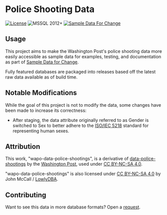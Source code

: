 # Police Shooting Data

[![License](https://img.shields.io/badge/license-CC%20BY--NC--SA%204.0-green)](LICENSE)
![MSSQL 2012+](https://img.shields.io/static/v1?label=MSSQL&message=2012%2b&color=green&logo=microsoft-sql-server)
[![Sample Data For Change](https://img.shields.io/badge/Sample%20Data%20For%20Change-%E2%9D%A4-red)][sdfc] 

## Usage

This project aims to make the Washington Post's police shooting data more easily
accessible as sample data for examples, testing, and documentation as part of
[Sample Data for Change][sdfc].

Fully featured databases are packaged into releases based off the latest raw data
available as of build time.

## Notable Modifications

While the goal of this project is not to modify the data, some changes have been made
to increase its correctness:

* After staging, the data attribute originally referred to as Gender is switched to Sex
to better adhere to the [ISO/IEC 5218][iso] standard for representing human sexes.

## Attribution

This work, "wapo-data-police-shootings", is a derivative of
[data-police-shootings][ps-github]
by the [Washington Post][wapo], used under [CC BY-NC-SA 4.0][license].

"wapo-data-police-shootings" is also licensed under [CC BY-NC-SA 4.0][license]
by John McCall / [LowlyDBA][lowlydba].

## Contributing

Want to see this data in more database formats? Open a [request][request].

[iso]: https://en.wikipedia.org/wiki/ISO/IEC_5218
[license]: https://creativecommons.org/licenses/by-nc-sa/4.0/
[lowlydba]: https://github.com/LowlyDBA
[ps-github]: https://github.com/washingtonpost/data-police-shootings
[request]: https://github.com/SampleDataForChange/wapo-data-police-shootings/issues
[sdfc]: https://github.com/SampleDataForChange
[wapo]: https://github.com/washingtonpost
